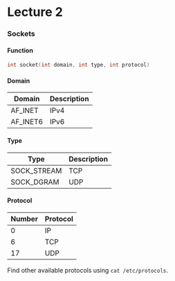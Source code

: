 # Lecture 2

### Sockets

#### Function

```cpp
int socket(int domain, int type, int protocol)
```

#### Domain

| Domain   | Description |
| -------- | ----------- |
| AF_INET  | IPv4        |
| AF_INET6 | IPv6        |

#### Type

| Type        | Description |
| ----------- | ----------- |
| SOCK_STREAM | TCP         |
| SOCK_DGRAM  | UDP         |

#### Protocol

| Number | Protocol |
| ------ | -------- |
| 0      | IP       |
| 6      | TCP      |
| 17     | UDP      |

Find other available protocols using `cat /etc/protocols`.
